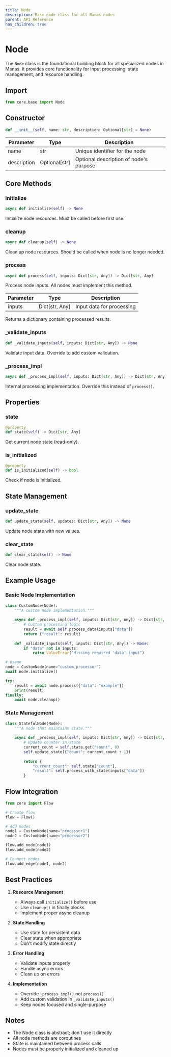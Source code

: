 ```yaml
---
title: Node
description: Base node class for all Manas nodes
parent: API Reference
has_children: true
---
```


# Node

The `Node` class is the foundational building block for all specialized nodes in Manas. It provides core functionality for input processing, state management, and resource handling.

## Import

```python
from core.base import Node
```

## Constructor

```python
def __init__(self, name: str, description: Optional[str] = None)
```

| Parameter | Type | Description |
|-----------|------|-------------|
| name | str | Unique identifier for the node |
| description | Optional[str] | Optional description of node's purpose |

## Core Methods

### initialize

```python
async def initialize(self) -> None
```

Initialize node resources. Must be called before first use.

### cleanup

```python
async def cleanup(self) -> None
```

Clean up node resources. Should be called when node is no longer needed.

### process

```python
async def process(self, inputs: Dict[str, Any]) -> Dict[str, Any]
```

Process node inputs. All nodes must implement this method.

| Parameter | Type | Description |
|-----------|------|-------------|
| inputs | Dict[str, Any] | Input data for processing |

Returns a dictionary containing processed results.

### _validate_inputs

```python
def _validate_inputs(self, inputs: Dict[str, Any]) -> None
```

Validate input data. Override to add custom validation.

### _process_impl

```python
async def _process_impl(self, inputs: Dict[str, Any]) -> Dict[str, Any]
```

Internal processing implementation. Override this instead of `process()`.

## Properties

### state

```python
@property
def state(self) -> Dict[str, Any]
```

Get current node state (read-only).

### is_initialized

```python
@property
def is_initialized(self) -> bool
```

Check if node is initialized.

## State Management

### update_state

```python
def update_state(self, updates: Dict[str, Any]) -> None
```

Update node state with new values.

### clear_state

```python
def clear_state(self) -> None
```

Clear node state.

## Example Usage

### Basic Node Implementation

```python
class CustomNode(Node):
    """A custom node implementation."""
    
    async def _process_impl(self, inputs: Dict[str, Any]) -> Dict[str, Any]:
        # Custom processing logic
        result = await self.process_data(inputs["data"])
        return {"result": result}
    
    def _validate_inputs(self, inputs: Dict[str, Any]) -> None:
        if "data" not in inputs:
            raise ValueError("Missing required 'data' input")

# Usage
node = CustomNode(name="custom_processor")
await node.initialize()

try:
    result = await node.process({"data": "example"})
    print(result)
finally:
    await node.cleanup()
```

### State Management

```python
class StatefulNode(Node):
    """A node that maintains state."""
    
    async def _process_impl(self, inputs: Dict[str, Any]) -> Dict[str, Any]:
        # Update counter in state
        current_count = self.state.get("count", 0)
        self.update_state({"count": current_count + 1})
        
        return {
            "current_count": self.state["count"],
            "result": self.process_with_state(inputs["data"])
        }
```

## Flow Integration

```python
from core import Flow

# Create flow
flow = Flow()

# Add nodes
node1 = CustomNode(name="processor1")
node2 = CustomNode(name="processor2")

flow.add_node(node1)
flow.add_node(node2)

# Connect nodes
flow.add_edge(node1, node2)
```

## Best Practices

1. **Resource Management**
   - Always call `initialize()` before use
   - Use `cleanup()` in finally blocks
   - Implement proper async cleanup

2. **State Handling**
   - Use state for persistent data
   - Clear state when appropriate
   - Don't modify state directly

3. **Error Handling**
   - Validate inputs properly
   - Handle async errors
   - Clean up on errors

4. **Implementation**
   - Override `_process_impl()` not `process()`
   - Add custom validation in `_validate_inputs()`
   - Keep nodes focused and single-purpose

## Notes

- The Node class is abstract; don't use it directly
- All node methods are coroutines
- State is maintained between process calls
- Nodes must be properly initialized and cleaned up